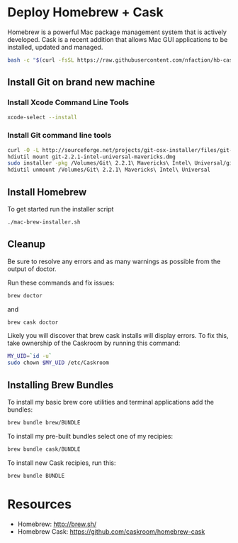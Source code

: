 # Deploy Homebrew + Cask

Homebrew is a powerful Mac package management system that is actively developed.  Cask is a recent addition that allows Mac GUI applications to be installed, updated and managed.

```bash
bash -c "$(curl -fsSL https://raw.githubusercontent.com/nfaction/hb-cask/master/pre-install)"
```

## Install Git on brand new machine
### Install Xcode Command Line Tools
```bash
xcode-select --install
```

### Install Git command line tools
```bash
curl -O -L http://sourceforge.net/projects/git-osx-installer/files/git-2.2.1-intel-universal-mavericks.dmg
hdiutil mount git-2.2.1-intel-universal-mavericks.dmg
sudo installer -pkg /Volumes/Git\ 2.2.1\ Mavericks\ Intel\ Universal/git-2.2.1-intel-universal-mavericks.pkg -target /
hdiutil unmount /Volumes/Git\ 2.2.1\ Mavericks\ Intel\ Universal
```

## Install Homebrew

To get started run the installer script
```bash
./mac-brew-installer.sh
```

## Cleanup
Be sure to resolve any errors and as many warnings as possible from the output of doctor.

Run these commands and fix issues:
```bash
brew doctor
```
and
```bash
brew cask doctor
```

Likely you will discover that brew cask installs will display errors.  To fix this, take ownership of the Caskroom by running this command:

```bash
MY_UID=`id -u`
sudo chown $MY_UID /etc/Caskroom
```

## Installing Brew Bundles

To install my basic brew core utilities and terminal applications add the bundles:
```bash
brew bundle brew/BUNDLE
```

To install my pre-built bundles select one of my recipies:
```bash
brew bundle cask/BUNDLE
```

To install new Cask recipies, run this:
```bash
brew bundle BUNDLE
```
# Resources
* Homebrew: http://brew.sh/
* Homebrew Cask: https://github.com/caskroom/homebrew-cask
